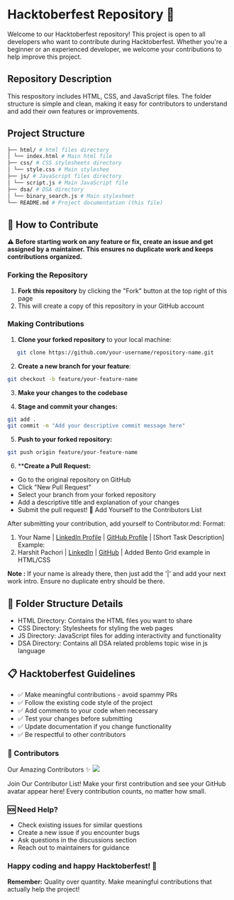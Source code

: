 # Hacktoberfest Repository 🎃

Welcome to our Hacktoberfest repository! This project is open to all developers who want to contribute during Hacktoberfest. Whether you're a beginner or an experienced developer, we welcome your contributions to help improve this project.

## Repository Description

This respository includes HTML, CSS, and JavaScript files. The folder structure is simple and clean, making it easy for contributors to understand and add their own features or improvements.

## Project Structure
```bash
├── html/ # html files directory
│ └── index.html # Main html file
├── css/ # CSS stylesheets directory
│ └── style.css # Main styleshee
├── js/ # JavaScript files directory
│ └── script.js # Main JavaScript file
├── dsa/ # DSA directory
│ └── binary_search.js # Main stylesheet
└── README.md # Project documentation (this file)
```

## 🚀 How to Contribute

⚠️ **Before starting work on any feature or fix, create an issue and get assigned by a maintainer. This ensures no duplicate work and keeps contributions organized.**


### Forking the Repository

1. **Fork this repository** by clicking the "Fork" button at the top right of this page
2. This will create a copy of this repository in your GitHub account

### Making Contributions

1. **Clone your forked repository** to your local machine:
```bash
   git clone https://github.com/your-username/repository-name.git
```
2. **Create a new branch for your feature**:

```bash
git checkout -b feature/your-feature-name
```
3. **Make your changes to the codebase**

4. **Stage and commit your changes:**

```bash
git add .
git commit -m "Add your descriptive commit message here"
```
5. **Push to your forked repository:**

```bash
git push origin feature/your-feature-name
```
6. ****Create a Pull Request:**

- Go to the original repository on GitHub
- Click "New Pull Request"
- Select your branch from your forked repository
- Add a descriptive title and explanation of your changes
- Submit the pull request!
🧾 Add Yourself to the Contributors List

After submitting your contribution, add yourself to Contributor.md:
Format:
1. Your Name | [LinkedIn Profile](https://www.linkedin.com/in/your-profile) | [GitHub Profile](https://github.com/your-username) | [Short Task Description]
Example:
1. Harshit Pachori | [LinkedIn](https://www.linkedin.com/in/harshitpachori) | [GitHub](https://github.com/HarshitPachori) | Added Bento Grid example in HTML/CSS

**Note :** If your name is already there, then just add the '|' and add your next work intro. Ensure no duplicate entry should be there.

## 📁 Folder Structure Details
- HTML Directory: Contains the HTML files you want to share
- CSS Directory: Stylesheets for styling the web pages
- JS Directory: JavaScript files for adding interactivity and functionality
- DSA Directory: Contains all DSA related problems topic wise in js language

## 📋 Hacktoberfest Guidelines
- ✅ Make meaningful contributions - avoid spammy PRs
- ✅ Follow the existing code style of the project
- ✅ Add comments to your code when necessary
- ✅ Test your changes before submitting
- ✅ Update documentation if you change functionality
- ✅ Be respectful to other contributors


### 👥 Contributors
Our Amazing Contributors ✨
<a href="https://github.com/HarshitPachori/Hacktoberfest-Html_CSS_JS/graphs/contributors">
  <img src="https://contrib.rocks/image?repo=HarshitPachori/Hacktoberfest-Html_CSS_JS" />
</a>


Join Our Contributor List!
Make your first contribution and see your GitHub avatar appear here! Every contribution counts, no matter how small.


### 🆘 Need Help?
- Check existing issues for similar questions
- Create a new issue if you encounter bugs
- Ask questions in the discussions section
- Reach out to maintainers for guidance

### Happy coding and happy Hacktoberfest! 🎃

**Remember:** Quality over quantity. Make meaningful contributions that actually help the project!



